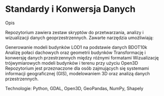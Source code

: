 # Standardy i Konwersja Danych
Opis

Repozytorium zawiera zestaw skryptów do przetwarzania, analizy i wizualizacji danych geoprzestrzennych. Zawarte narzędzia umożliwiają:

Generowanie modeli budynków LOD1 na podstawie danych BDOT10k
Analizę połaci dachowych oraz geometrii budynków
Transformację i konwersję danych przestrzennych między różnymi formatami
Wizualizację trójwymiarowych modeli budynków i terenu przy użyciu Open3D
Repozytorium jest przeznaczone dla osób zajmujących się systemami informacji geograficznej (GIS), modelowaniem 3D oraz analizą danych przestrzennych.

Technologie: Python, GDAL, Open3D, GeoPandas, NumPy, Shapely







